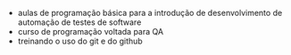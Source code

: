 * aulas de programação básica para a introdução de desenvolvimento de automação de testes de software
* curso de programação voltada para QA 
* treinando o uso do git e do github